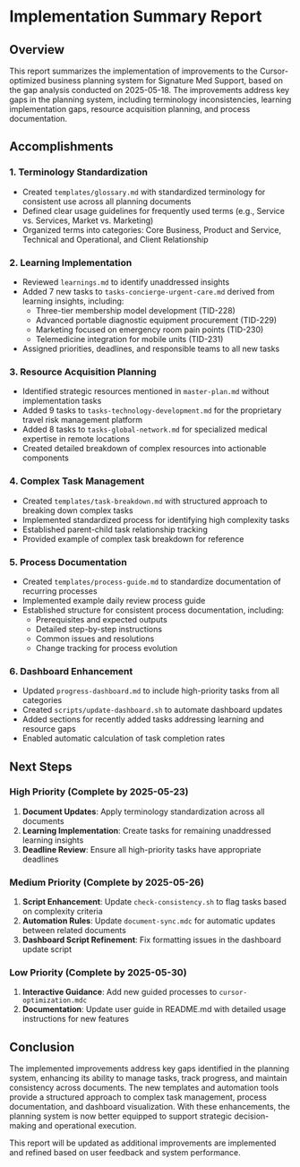 <!-- Implementation Summary Report for Cursor-Based Planning System Improvements. Last updated: 2025-05-18 -->

# Implementation Summary Report

## Overview
This report summarizes the implementation of improvements to the Cursor-optimized business planning system for Signature Med Support, based on the gap analysis conducted on 2025-05-18. The improvements address key gaps in the planning system, including terminology inconsistencies, learning implementation gaps, resource acquisition planning, and process documentation.

## Accomplishments

### 1. Terminology Standardization
- Created `templates/glossary.md` with standardized terminology for consistent use across all planning documents
- Defined clear usage guidelines for frequently used terms (e.g., Service vs. Services, Market vs. Marketing)
- Organized terms into categories: Core Business, Product and Service, Technical and Operational, and Client Relationship

### 2. Learning Implementation
- Reviewed `learnings.md` to identify unaddressed insights
- Added 7 new tasks to `tasks-concierge-urgent-care.md` derived from learning insights, including:
  - Three-tier membership model development (TID-228)
  - Advanced portable diagnostic equipment procurement (TID-229)
  - Marketing focused on emergency room pain points (TID-230)
  - Telemedicine integration for mobile units (TID-231)
- Assigned priorities, deadlines, and responsible teams to all new tasks

### 3. Resource Acquisition Planning
- Identified strategic resources mentioned in `master-plan.md` without implementation tasks
- Added 9 tasks to `tasks-technology-development.md` for the proprietary travel risk management platform
- Added 8 tasks to `tasks-global-network.md` for specialized medical expertise in remote locations
- Created detailed breakdown of complex resources into actionable components

### 4. Complex Task Management
- Created `templates/task-breakdown.md` with structured approach to breaking down complex tasks
- Implemented standardized process for identifying high complexity tasks
- Established parent-child task relationship tracking
- Provided example of complex task breakdown for reference

### 5. Process Documentation
- Created `templates/process-guide.md` to standardize documentation of recurring processes
- Implemented example daily review process guide
- Established structure for consistent process documentation, including:
  - Prerequisites and expected outputs
  - Detailed step-by-step instructions
  - Common issues and resolutions
  - Change tracking for process evolution

### 6. Dashboard Enhancement
- Updated `progress-dashboard.md` to include high-priority tasks from all categories
- Created `scripts/update-dashboard.sh` to automate dashboard updates
- Added sections for recently added tasks addressing learning and resource gaps
- Enabled automatic calculation of task completion rates

## Next Steps

### High Priority (Complete by 2025-05-23)
1. **Document Updates**: Apply terminology standardization across all documents
2. **Learning Implementation**: Create tasks for remaining unaddressed learning insights
3. **Deadline Review**: Ensure all high-priority tasks have appropriate deadlines

### Medium Priority (Complete by 2025-05-26)
1. **Script Enhancement**: Update `check-consistency.sh` to flag tasks based on complexity criteria
2. **Automation Rules**: Update `document-sync.mdc` for automatic updates between related documents
3. **Dashboard Script Refinement**: Fix formatting issues in the dashboard update script

### Low Priority (Complete by 2025-05-30)
1. **Interactive Guidance**: Add new guided processes to `cursor-optimization.mdc`
2. **Documentation**: Update user guide in README.md with detailed usage instructions for new features

## Conclusion
The implemented improvements address key gaps identified in the planning system, enhancing its ability to manage tasks, track progress, and maintain consistency across documents. The new templates and automation tools provide a structured approach to complex task management, process documentation, and dashboard visualization. With these enhancements, the planning system is now better equipped to support strategic decision-making and operational execution.

This report will be updated as additional improvements are implemented and refined based on user feedback and system performance. 